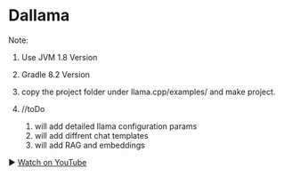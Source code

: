 # Dallama
Note:  
1. Use JVM 1.8 Version
2. Gradle 8.2 Version
3. copy the project folder under llama.cpp/examples/  and make project.

4. //toDo

   1. will add detailed llama configuration params
   2. will add diffrent chat templates
   3. will add RAG and embeddings



      
▶ [Watch on YouTube](https://www.youtube.com/shorts/VAiyWTnR7Rw)
